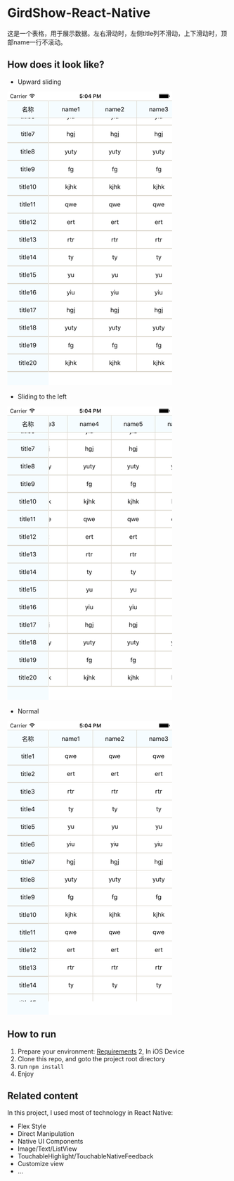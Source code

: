 # GirdShow-React-Native
这是一个表格，用于展示数据。左右滑动时，左侧title列不滑动，上下滑动时，顶部name一行不滚动。

## How does it look like?

* Upward sliding

![](./art/up.png)

* Sliding to the left

![](./art/left.png)

* Normal

![](./art/normal.png)

## How to run

1. Prepare your environment: [Requirements](http://facebook.github.io/react-native/docs/getting-started.html#requirements) 
2, In iOS Device
3. Clone this repo, and goto the project root directory
4. run `npm install`
5. Enjoy

## Related content

In this project, I used most of technology in React Native:

* Flex Style
* Direct Manipulation
* Native UI Components
* Image/Text/ListView
* TouchableHighlight/TouchableNativeFeedback
* Customize view
* ...
